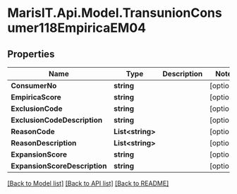 
# MarisIT.Api.Model.TransunionConsumer118EmpiricaEM04

## Properties

Name | Type | Description | Notes
------------ | ------------- | ------------- | -------------
**ConsumerNo** | **string** |  | [optional] 
**EmpiricaScore** | **string** |  | [optional] 
**ExclusionCode** | **string** |  | [optional] 
**ExclusionCodeDescription** | **string** |  | [optional] 
**ReasonCode** | **List&lt;string&gt;** |  | [optional] 
**ReasonDescription** | **List&lt;string&gt;** |  | [optional] 
**ExpansionScore** | **string** |  | [optional] 
**ExpansionScoreDescription** | **string** |  | [optional] 

[[Back to Model list]](../README.md#documentation-for-models)
[[Back to API list]](../README.md#documentation-for-api-endpoints)
[[Back to README]](../README.md)

